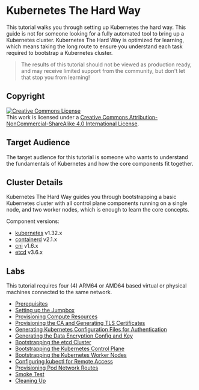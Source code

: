 # Kubernetes The Hard Way

This tutorial walks you through setting up Kubernetes the hard way. This guide is not for someone looking for a fully automated tool to bring up a Kubernetes cluster. Kubernetes The Hard Way is optimized for learning, which means taking the long route to ensure you understand each task required to bootstrap a Kubernetes cluster.

> The results of this tutorial should not be viewed as production ready, and may receive limited support from the community, but don't let that stop you from learning!

## Copyright

<a rel="license" href="http://creativecommons.org/licenses/by-nc-sa/4.0/"><img alt="Creative Commons License" style="border-width:0" src="https://i.creativecommons.org/l/by-nc-sa/4.0/88x31.png" /></a><br />This work is licensed under a <a rel="license" href="http://creativecommons.org/licenses/by-nc-sa/4.0/">Creative Commons Attribution-NonCommercial-ShareAlike 4.0 International License</a>.


## Target Audience

The target audience for this tutorial is someone who wants to understand the fundamentals of Kubernetes and how the core components fit together.

## Cluster Details

Kubernetes The Hard Way guides you through bootstrapping a basic Kubernetes cluster with all control plane components running on a single node, and two worker nodes, which is enough to learn the core concepts.

Component versions:

* [kubernetes](https://github.com/kubernetes/kubernetes) v1.32.x
* [containerd](https://github.com/containerd/containerd) v2.1.x
* [cni](https://github.com/containernetworking/cni) v1.6.x
* [etcd](https://github.com/etcd-io/etcd) v3.6.x

## Labs

This tutorial requires four (4) ARM64 or AMD64 based virtual or physical machines connected to the same network.

* [Prerequisites](01-prerequisites.md)
* [Setting up the Jumpbox](02-jumpbox.md)
* [Provisioning Compute Resources](03-compute-resources.md)
* [Provisioning the CA and Generating TLS Certificates](04-certificate-authority.md)
* [Generating Kubernetes Configuration Files for Authentication](05-kubernetes-configuration-files.md)
* [Generating the Data Encryption Config and Key](06-data-encryption-keys.md)
* [Bootstrapping the etcd Cluster](07-bootstrapping-etcd.md)
* [Bootstrapping the Kubernetes Control Plane](08-bootstrapping-kubernetes-controllers.md)
* [Bootstrapping the Kubernetes Worker Nodes](09-bootstrapping-kubernetes-workers.md)
* [Configuring kubectl for Remote Access](10-configuring-kubectl.md)
* [Provisioning Pod Network Routes](11-pod-network-routes.md)
* [Smoke Test](12-smoke-test.md)
* [Cleaning Up](13-cleanup.md)
